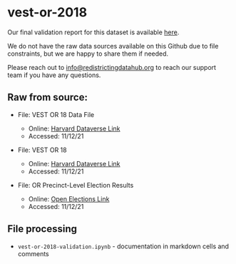 # vest-or-2018

Our final validation report for this dataset is available [here](https://redistrictingdatahub.org/dataset/vest-2018-oregon-precinct-and-election-results/).

We do not have the raw data sources available on this Github due to file constraints, but we are happy to share them if needed. 

Please reach out to info@redistrictingdatahub.org to reach our support team if you have any questions.

## **Raw from source:**
- File: VEST OR 18 Data File
  - Online: [Harvard Dataverse Link](https://dataverse.harvard.edu/file.xhtml?fileId=5194702&version=49.0)
  - Accessed: 11/12/21

- File: VEST OR 18
  - Online: [Harvard Dataverse Link](https://dataverse.harvard.edu/file.xhtml?fileId=5371919&version=49.0)
  - Accessed: 11/12/21

- File: OR Precinct-Level Election Results
  - Online: [Open Elections Link](https://github.com/openelections/openelections-data-or/)
  - Accessed: 11/12/21  

## File processing

- `vest-or-2018-validation.ipynb` - documentation in markdown cells and comments
